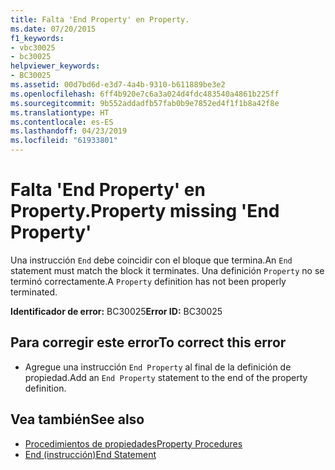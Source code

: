 ```yaml
---
title: Falta 'End Property' en Property.
ms.date: 07/20/2015
f1_keywords:
- vbc30025
- bc30025
helpviewer_keywords:
- BC30025
ms.assetid: 00d7bd6d-e3d7-4a4b-9310-b611889be3e2
ms.openlocfilehash: 6ff4b920e7c6a3a024d4fdc483540a4861b225ff
ms.sourcegitcommit: 9b552addadfb57fab0b9e7852ed4f1f1b8a42f8e
ms.translationtype: HT
ms.contentlocale: es-ES
ms.lasthandoff: 04/23/2019
ms.locfileid: "61933801"
---
```

# <a name="property-missing-end-property"></a><span data-ttu-id="a4562-102">Falta 'End Property' en Property.</span><span class="sxs-lookup"><span data-stu-id="a4562-102">Property missing 'End Property'</span></span>
<span data-ttu-id="a4562-103">Una instrucción `End` debe coincidir con el bloque que termina.</span><span class="sxs-lookup"><span data-stu-id="a4562-103">An `End` statement must match the block it terminates.</span></span> <span data-ttu-id="a4562-104">Una definición `Property` no se terminó correctamente.</span><span class="sxs-lookup"><span data-stu-id="a4562-104">A `Property` definition has not been properly terminated.</span></span>  
  
 <span data-ttu-id="a4562-105">**Identificador de error:** BC30025</span><span class="sxs-lookup"><span data-stu-id="a4562-105">**Error ID:** BC30025</span></span>  
  
## <a name="to-correct-this-error"></a><span data-ttu-id="a4562-106">Para corregir este error</span><span class="sxs-lookup"><span data-stu-id="a4562-106">To correct this error</span></span>  
  
- <span data-ttu-id="a4562-107">Agregue una instrucción `End Property` al final de la definición de propiedad.</span><span class="sxs-lookup"><span data-stu-id="a4562-107">Add an `End Property` statement to the end of the property definition.</span></span>  
  
## <a name="see-also"></a><span data-ttu-id="a4562-108">Vea también</span><span class="sxs-lookup"><span data-stu-id="a4562-108">See also</span></span>

- [<span data-ttu-id="a4562-109">Procedimientos de propiedades</span><span class="sxs-lookup"><span data-stu-id="a4562-109">Property Procedures</span></span>](../../visual-basic/programming-guide/language-features/procedures/property-procedures.md)
- [<span data-ttu-id="a4562-110">End (instrucción)</span><span class="sxs-lookup"><span data-stu-id="a4562-110">End Statement</span></span>](../../visual-basic/language-reference/statements/end-statement.md)

